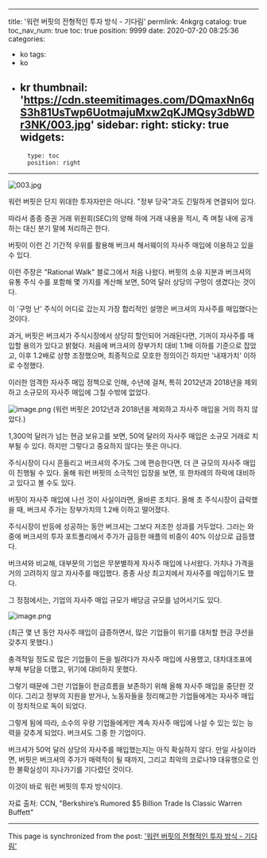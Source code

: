 
---
title: '워런 버핏의 전형적인 투자 방식 - 기다림'
permlink: 4nkgrg
catalog: true
toc_nav_num: true
toc: true
position: 9999
date: 2020-07-20 08:25:36
categories:
- ko
tags:
- ko
- kr
thumbnail: 'https://cdn.steemitimages.com/DQmaxNn6qS3h81UsTwp6UotmajuMxw2qKJMQsy3dbWDr3NK/003.jpg'
sidebar:
    right:
        sticky: true
widgets:
    -
        type: toc
        position: right
---


![003.jpg](https://cdn.steemitimages.com/DQmaxNn6qS3h81UsTwp6UotmajuMxw2qKJMQsy3dbWDr3NK/003.jpg)

워런 버핏은 단지 위대한 투자자만은 아니다. "정부 당국"과도 긴밀하게 연결되어 있다.

따라서 종종 증권 거래 위원회(SEC)의 양해 하에 거래 내용을 적시, 즉 며칠 내에 공개하는 대신 분기 말에 처리하곤 한다.

버핏이 이런 긴 기간적 우위를 활용해 버크셔 해서웨이의 자사주 매입에 이용하고 있을 수 있다. 

이런 주장은 "Rational Walk" 블로그에서 처음 나왔다. 버핏의 소유 지분과 버크셔의 유통 주식 수를 포함해 몇 가지를 계산해 보면, 50억 달러 상당의 구멍이 생겼다는 것이다. 

이 '구멍 난' 주식이 어디로 갔는지 가장 합리적인 설명은 버크셔의 자사주를 매입했다는 것이다.

과거, 버핏은 버크셔가 주식시장에서 상당히 할인되어 거래된다면, 기꺼이 자사주를 매입할 용의가 있다고 밝혔다. 처음에 버크셔의 장부가치 대비 1.1배 이하를 기준으로 잡았고, 이후 1.2배로 상향 조정했으며, 최종적으로  모호한 정의이긴 하지만 '내재가치' 이하로 수정했다.

이러한 엄격한 자사주 매입 정책으로 인해, 수년에 걸쳐, 특히 2012년과 2018년을 제외하고 소규모의 자사주 매입에 그칠 수밖에 없었다.

![image.png](https://cdn.steemitimages.com/DQmWQFfqzKi8qYpdAbonNDZFpab4noU6fTM9XuUijXnmiiu/image.png)
(워런 버핏은 2012년과 2018년을 제외하고 자사주 매입을 거의 하지 않았다.)

1,300억 달러가 넘는 현금 보유고를 보면, 50억 달러의 자사주 매입은 소규모 거래로 치부될 수 있다. 하지만 그렇다고 중요하지 않다는 뜻은 아니다.

주식시장이 다시 흔들리고 버크셔의 주가도 그에 편승한다면, 더 큰 규모의 자사주 매입이 진행될 수 있다. 올해 워런 버핏의 소극적인 입장을 보면,  또 한차례의 하락에 대비하고 있다고 볼 수도 있다.

버핏이 자사주 매입에 나선 것이 사실이라면, 올바른 조치다. 올해 초 주식시장이 급락했을 때, 버크셔 주가는 장부가치의 1.2배 이하고 떨어졌다.

주식시장이 반등에 성공하는 동안 버크셔는 그보다 저조한 성과를 거두었다. 그러는 와중에 버크셔의 투자 포트폴리에서 주가가 급등한 애플의 비중이 40% 이상으로 급등했다.

버크셔와 비교해, 대부문의 기업은 무분별하게 자사주 매입에 나서왔다.  가치나 가격을 거의 고려하지 않고 자사주를 매입했다. 종종 사상 최고치에서 자사주를 매입하기도 했다.

그 정점에서는, 기업의 자사주 매입 규모가 배당금 규모를 넘어서기도 있다.

![image.png](https://cdn.steemitimages.com/DQmNgGuXvnVwU8cCjq29FXs3YbJGV1KV9H8x8yCXNqBwZVQ/image.png)

(최근 몇 년 동안 자사주 매입이 급증하면서, 많은 기업들이 위기를 대처할 현금 쿠션을 갖추지 못했다.)

충격적일 정도로 많은 기업들이 돈을 빌려다가 자사주 매입에 사용했고, 대차대조표에 부채 부담을 더했고, 위기에 대비하지 못했다.

그렇기 때문에 그런 기업들이 현금흐름을 보존하기 위해 올해 자사주 매입을 중단한 것이다. 그리고 정부의 지원을 받거나, 노동자들을 정리해고한 기업들에게는 자사주 매입이 정치적으로 독이 되었다.

그렇게 됨에 따라, 소수의 우량 기업들에게만 계속 자사주 매입에 나설 수 있는 있는 능력을 갖추게 되었다. 버크셔도 그중 한 기업이다.

버크셔가 50억 달러 상당의 자사주를 매입했는지는 아직 확실하지 않다.  만일 사실이라면, 버핏은 버크셔의 주가가 매력적이 될 때까지, 그리고 최악의 코로나19 대유행으로 인한 불확실성이 지나가기를 기다렸던 것이다. 

이것이 바로 워런 버핏의 투자 방식이다.

자료 출처: CCN, "Berkshire’s Rumored $5 Billion Trade Is Classic Warren Buffett"

- - -

This page is synchronized from the post: ['워런 버핏의 전형적인 투자 방식 - 기다림'](https://steemit.com/@pius.pius/4nkgrg)
